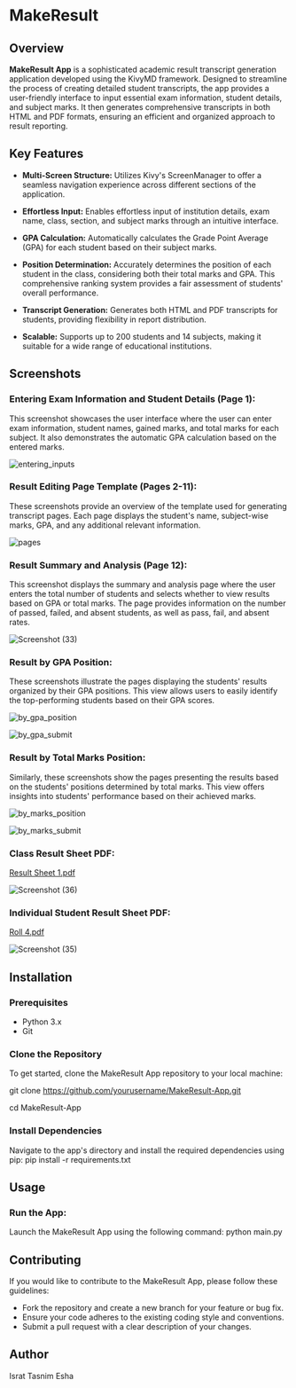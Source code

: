 # MakeResult

## Overview

**MakeResult App** is a sophisticated academic result transcript generation application developed using the KivyMD framework. Designed to streamline the process of creating detailed student transcripts, the app provides a user-friendly interface to input essential exam information, student details, and subject marks. It then generates comprehensive transcripts in both HTML and PDF formats, ensuring an efficient and organized approach to result reporting.

## Key Features

- **Multi-Screen Structure:** Utilizes Kivy's ScreenManager to offer a seamless navigation experience across different sections of the application.

- **Effortless Input:** Enables effortless input of institution details, exam name, class, section, and subject marks through an intuitive interface.

- **GPA Calculation:** Automatically calculates the Grade Point Average (GPA) for each student based on their subject marks.

- **Position Determination:** Accurately determines the position of each student in the class, considering both their total marks and GPA. This comprehensive ranking system provides a fair assessment of students' overall performance.

- **Transcript Generation:** Generates both HTML and PDF transcripts for students, providing flexibility in report distribution.

- **Scalable:** Supports up to 200 students and 14 subjects, making it suitable for a wide range of educational institutions.

## Screenshots

### Entering Exam Information and Student Details (Page 1):

This screenshot showcases the user interface where the user can enter exam information, student names, gained marks, and total marks for each subject. It also demonstrates the automatic GPA calculation based on the entered marks.

![entering_inputs](https://github.com/IsratTasnimEsha/MakeResult/assets/88322977/75e0b9c2-995e-4b54-80f8-97819e22c4d1)

### Result Editing Page Template (Pages 2-11):

These screenshots provide an overview of the template used for generating transcript pages. Each page displays the student's name, subject-wise marks, GPA, and any additional relevant information.

![pages](https://github.com/IsratTasnimEsha/MakeResult/assets/88322977/5dc0a016-4e27-4478-984f-e003d1041e9f)

### Result Summary and Analysis (Page 12):

This screenshot displays the summary and analysis page where the user enters the total number of students and selects whether to view results based on GPA or total marks. The page provides information on the number of passed, failed, and absent students, as well as pass, fail, and absent rates.

![Screenshot (33)](https://github.com/IsratTasnimEsha/MakeResult/assets/88322977/b7f619b1-e4c3-414f-8a9f-1b752e33b622)

### Result by GPA Position:

These screenshots illustrate the pages displaying the students' results organized by their GPA positions. This view allows users to easily identify the top-performing students based on their GPA scores.


![by_gpa_position](https://github.com/IsratTasnimEsha/MakeResult/assets/88322977/130878fe-a40b-4191-8f20-addaa64098a0)

![by_gpa_submit](https://github.com/IsratTasnimEsha/MakeResult/assets/88322977/118d6f4b-49a8-4e96-9eb9-a04aac65b402)

### Result by Total Marks Position:

Similarly, these screenshots show the pages presenting the results based on the students' positions determined by total marks. This view offers insights into students' performance based on their achieved marks.

![by_marks_position](https://github.com/IsratTasnimEsha/MakeResult/assets/88322977/eb33bc38-eaa8-4435-a0f5-87bcaca82f42)

![by_marks_submit](https://github.com/IsratTasnimEsha/MakeResult/assets/88322977/63d50154-dcd2-4107-809e-1e2f24a9dbf2)

### Class Result Sheet PDF:

[Result Sheet 1.pdf](https://github.com/IsratTasnimEsha/MakeResult/files/12388375/Result.Sheet.1.pdf)

![Screenshot (36)](https://github.com/IsratTasnimEsha/MakeResult/assets/88322977/5180b3cb-f3b0-43cb-870c-550df39a6426)

### Individual Student Result Sheet PDF:

[Roll 4.pdf](https://github.com/IsratTasnimEsha/MakeResult/files/12388380/Roll.4.pdf)

![Screenshot (35)](https://github.com/IsratTasnimEsha/MakeResult/assets/88322977/df327b2d-dfb4-44d0-8f37-915d2ab55e6d)

## Installation

### Prerequisites

- Python 3.x
- Git

### Clone the Repository

To get started, clone the MakeResult App repository to your local machine:

git clone https://github.com/yourusername/MakeResult-App.git

cd MakeResult-App

### Install Dependencies
Navigate to the app's directory and install the required dependencies using pip: pip install -r requirements.txt

## Usage

### Run the App:

Launch the MakeResult App using the following command: python main.py


## Contributing
If you would like to contribute to the MakeResult App, please follow these guidelines:

- Fork the repository and create a new branch for your feature or bug fix.
- Ensure your code adheres to the existing coding style and conventions.
- Submit a pull request with a clear description of your changes.

## Author

Israt Tasnim Esha
